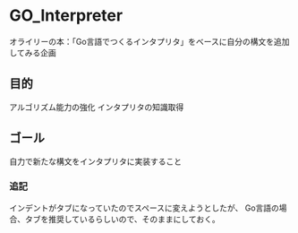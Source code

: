 # GO_Interpreter
オライリーの本：「Go言語でつくるインタプリタ」をベースに自分の構文を追加してみる企画

## 目的
アルゴリズム能力の強化
インタプリタの知識取得

## ゴール
自力で新たな構文をインタプリタに実装すること

### 追記
インデントがタブになっていたのでスペースに変えようとしたが、
Go言語の場合、タブを推奨しているらしいので、そのままにしておく。
